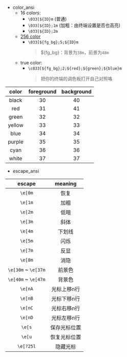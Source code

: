 * color_ansi
    * 16 colors:
        * `\033[${ID}m`    (普通)
        * `\033[${ID};1m`  (加粗：由终端设置是否也高亮)
        * `\033[${ID};2m`
    * [256 color](https://jonasjacek.github.io/colors/)
        * `\033[${fg_bg};5;${ID}m`
            > ${fg_bg}：背景为`38m`，前景为`48m`  
    * true color:
        * `\c033[${fg_bg};2;${red};${green};${blue}m`
            > 把你的终端的调色板打开自己对照咯

|  color | foreground | background |
|:------:|:----------:|:----------:|
|  black |     30     |     40     |
|   red  |     31     |     41     |
|  green |     32     |     32     |
| yellow |     33     |     33     |
|  blue  |     34     |     34     |
| purple |     35     |     35     |
|  cyan  |     36     |     36     |
|  white |     37     |     37     |
<!-- -->

* escape_ansi

|        escape       |    meaning   |
|:-------------------:|:------------:|
|       `\e[0m`       |     恢复     |
|       `\e[1m`       |     加粗     |
|       `\e[2m`       |     低暗     |
|       `\e[3m`       |     斜体     |
|       `\e[4m`       |    下划线    |
|       `\e[5m`       |     闪烁     |
|       `\e[7m`       |     反显     |
|       `\e[8m`       |     消隐     |
| `\e[30m` ~ `\e[37m` |    前景色    |
| `\e[40m` ~ `\e[47m` |    背景色    |
|       `\e[nA`       |  光标上移n行 |
|       `\e[nB`       |  光标下移n行 |
|       `\e[nC`       |  光标右移n行 |
|       `\e[nD`       |  光标左移n行 |
|        `\e[s`       | 保存光标位置 |
|        `\e[u`       | 恢复光标位置 |
|      `\e[?25l`      |   隐藏光标   |
<!-- -->

